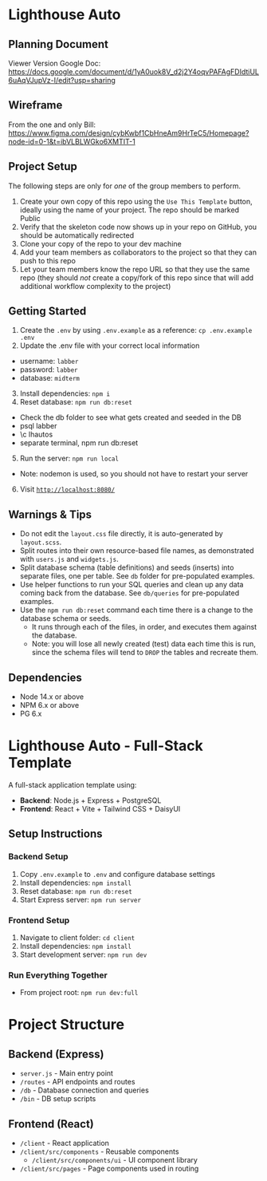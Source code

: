 # Lighthouse Auto

## Planning Document

Viewer Version Google Doc: https://docs.google.com/document/d/1yA0uok8V_d2j2Y4oqvPAFAgFDIdtiUL6uAqVJupVz-I/edit?usp=sharing

## Wireframe
From the one and only Bill: https://www.figma.com/design/cybKwbf1CbHneAm9HrTeC5/Homepage?node-id=0-1&t=ibVLBLWGko6XMTIT-1

## Project Setup

The following steps are only for _one_ of the group members to perform.

1. Create your own copy of this repo using the `Use This Template` button, ideally using the name of your project. The repo should be marked Public
2. Verify that the skeleton code now shows up in your repo on GitHub, you should be automatically redirected
3. Clone your copy of the repo to your dev machine
4. Add your team members as collaborators to the project so that they can push to this repo
5. Let your team members know the repo URL so that they use the same repo (they should _not_ create a copy/fork of this repo since that will add additional workflow complexity to the project)

## Getting Started

1. Create the `.env` by using `.env.example` as a reference: `cp .env.example .env`
2. Update the .env file with your correct local information

- username: `labber`
- password: `labber`
- database: `midterm`

3. Install dependencies: `npm i`
4. Reset database: `npm run db:reset`

- Check the db folder to see what gets created and seeded in the DB
- psql labber
- \c lhautos
- separate terminal, npm run db:reset

5. Run the server: `npm run local`

- Note: nodemon is used, so you should not have to restart your server

6. Visit [`http://localhost:8080/`](http://localhost:8080/)

## Warnings & Tips

- Do not edit the `layout.css` file directly, it is auto-generated by `layout.scss`.
- Split routes into their own resource-based file names, as demonstrated with `users.js` and `widgets.js`.
- Split database schema (table definitions) and seeds (inserts) into separate files, one per table. See `db` folder for pre-populated examples.
- Use helper functions to run your SQL queries and clean up any data coming back from the database. See `db/queries` for pre-populated examples.
- Use the `npm run db:reset` command each time there is a change to the database schema or seeds.
  - It runs through each of the files, in order, and executes them against the database.
  - Note: you will lose all newly created (test) data each time this is run, since the schema files will tend to `DROP` the tables and recreate them.

## Dependencies

- Node 14.x or above
- NPM 6.x or above
- PG 6.x

# Lighthouse Auto - Full-Stack Template

A full-stack application template using:

- **Backend**: Node.js + Express + PostgreSQL
- **Frontend**: React + Vite + Tailwind CSS + DaisyUI

## Setup Instructions

### Backend Setup

1. Copy `.env.example` to `.env` and configure database settings
2. Install dependencies: `npm install`
3. Reset database: `npm run db:reset`
4. Start Express server: `npm run server`

### Frontend Setup

1. Navigate to client folder: `cd client`
2. Install dependencies: `npm install`
3. Start development server: `npm run dev`

### Run Everything Together

- From project root: `npm run dev:full`

# Project Structure

## Backend (Express)

- `server.js` - Main entry point
- `/routes` - API endpoints and routes
- `/db` - Database connection and queries
- `/bin` - DB setup scripts

## Frontend (React)

- `/client` - React application
- `/client/src/components` - Reusable components
  - `/client/src/components/ui` - UI component library
- `/client/src/pages` - Page components used in routing
